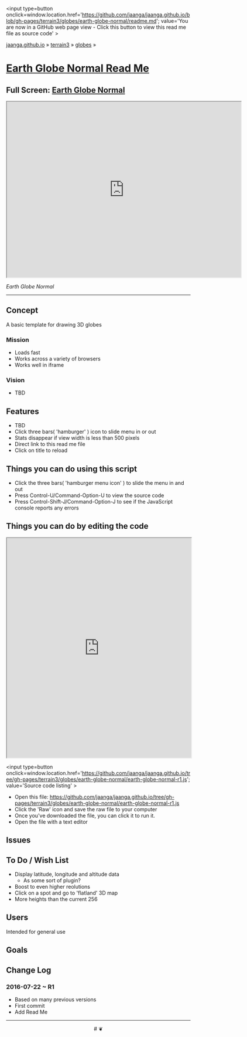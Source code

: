 ﻿<span style=display:none; >[You are now in a GitHub source code view - click this link to view Read Me file as a web page]
( https://jaanga.github.io/terrain3/globes/earth-globe-normal/#readme.md "View file as a web page." ) </span>
<input type=button onclick=window.location.href='https://github.com/jaanga/jaanga.github.io/blob/gh-pages/terrain3/globes/earth-globe-normal/readme.md'; 
value='You are now in a GitHub web page view - Click this button to view this read me file as source code' >

[jaanga.github.io]( https://jaanga.github.io ) &raquo; [terrain3]( https://jaanga.github.io/terrain3/ ) &raquo; 
[globes]( https://jaanga.github.io/terrain3/globes ) &raquo; 

[Earth Globe Normal Read Me]( https://jaanga.github.io/terrain3/globes/earth-globe-normal/index.html#readme.md )
===

## Full Screen: [ Earth Globe Normal ]( https://jaanga.github.io/terrain3/globes/earth-globe-normal/index.html )


<img src="https://cloud.githubusercontent.com/assets/547626/17075409/3f8494d2-5047-11e6-8cfb-b709a8600951.png" style=display:none; width=800 >


<iframe src=https://jaanga.github.io/terrain3/globes/earth-globe-normal/index.html width=640px height=480px ></iframe>


_Earth Globe Normal_

***

## Concept

A basic template for drawing 3D globes

### Mission

* Loads fast
* Works across a variety of browsers
* Works well in iframe


### Vision

* TBD

## Features

* TBD
* Click three bars( 'hamburger' ) icon to slide menu in or out
* Stats disappear if view width is less than 500 pixels
* Direct link to this read me file
* Click on title to reload 


## Things you can do using this script


* Click the three bars( 'hamburger menu icon' ) to slide the menu in and out
* Press Control-U/Command-Option-U to view the source code
* Press Control-Shift-J/Command-Option-J to see if the JavaScript console reports any errors



## Things you can do by editing the code

<iframe src='https://jaanga.github.io/cookbook-html/examples/libraries/ace-editor/ace-view-r1.html#
	https://jaanga.github.io/terrain3/globes/earth-globe-normal/earth-globe-normal-r1.js' width=100% height=600 ></iframe>

<input type=button onclick=window.location.href='https://github.com/jaanga/jaanga.github.io/tree/gh-pages/terrain3/globes/earth-globe-normal/earth-globe-normal-r1.js';
value='Source code listing' >


* Open this file: https://github.com/jaanga/jaanga.github.io/tree/gh-pages/terrain3/globes/earth-globe-normal/earth-globe-normal-r1.js
* Click the 'Raw' icon and save the raw file to your computer
* Once you've downloaded the file, you can click it to run it.
* Open the file with a text editor


## Issues



## To Do / Wish List

* Display latitude, longitude and altitude data
	* As some sort of plugin?
* Boost to even higher reolutions
* Click on a spot and go to 'flatland' 3D map
* More heights than the current 256


## Users

Intended for general use


## Goals




## Change Log

### 2016-07-22 ~ R1

* Based on many previous versions 
* First commit
* Add Read Me


***

<center title='jaanga.github.io ~ your 3D sunny place' >
# <a href=javascript:window.scrollTo(0,0); style=text-decoration:none; > ❦ </a>
</center>
